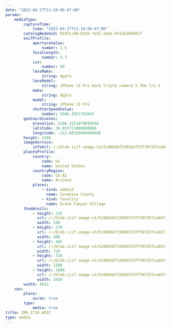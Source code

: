 ```yaml
---
date: "2022-04-27T11:10:06-07:00"
params:
    mediaType:
        captureTime:
            time: "2022-04-27T11:10:06-07:00"
        catalogNodeUid: 0197cc00-01d5-7e52-a4de-0741b3b9601f
        exifProfile:
            apertureValue:
                number: 1.5
            focalLength:
                number: 5.7
            iso:
                number: 50
            lensMake:
                string: Apple
            lensModel:
                string: iPhone 13 Pro back triple camera 5.7mm f/1.5
            make:
                string: Apple
            model:
                string: iPhone 13 Pro
            shutterSpeedValue:
                number: 5586.5921762843
        geoCoordinates:
            elevation: 2186.3251879699246
            latitude: 36.053713888888886
            longitude: -112.08326666666666
        height: 2268
        imageService:
            infoUrl: /~/blob-iiif-image-v3/5c08b56f150565f37f70f257cadd7a21ce2643917ed328072f8910ebe0ac31dd/info.json
        placesProfile:
            country:
                code: US
                name: United States
            countryRegion:
                code: US-AZ
                name: Arizona
            places:
                - kind: admin2
                  name: Coconino County
                - kind: locality
                  name: Grand Canyon Village
        thumbnails:
            - height: 135
              url: /~/blob-iiif-image-v3/5c08b56f150565f37f70f257cadd7a21ce2643917ed328072f8910ebe0ac31dd/full/240%2C135/0/default.jpg
              width: 240
            - height: 270
              url: /~/blob-iiif-image-v3/5c08b56f150565f37f70f257cadd7a21ce2643917ed328072f8910ebe0ac31dd/full/480%2C270/0/default.jpg
              width: 480
            - height: 405
              url: /~/blob-iiif-image-v3/5c08b56f150565f37f70f257cadd7a21ce2643917ed328072f8910ebe0ac31dd/full/720%2C405/0/default.jpg
              width: 720
            - height: 720
              url: /~/blob-iiif-image-v3/5c08b56f150565f37f70f257cadd7a21ce2643917ed328072f8910ebe0ac31dd/full/1280%2C720/0/default.jpg
              width: 1280
            - height: 1080
              url: /~/blob-iiif-image-v3/5c08b56f150565f37f70f257cadd7a21ce2643917ed328072f8910ebe0ac31dd/full/1920%2C1080/0/default.jpg
              width: 1920
        width: 4032
    nav:
        place:
            us/az: true
        type:
            media: true
title: IMG_1734.HEIC
type: media
---
```

